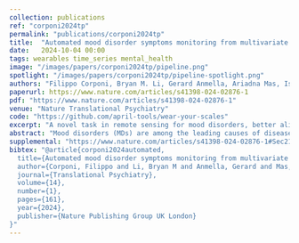 ```yaml
---
collection: publications
ref: "corponi2024tp"
permalink: "publications/corponi2024tp"
title:  "Automated mood disorder symptoms monitoring from multivariate time-series sensory data: getting the full picture beyond a single number"
date:   2024-10-04 00:00
tags: wearables time_series mental_health
image: "/images/papers/corponi2024tp/pipeline.png"
spotlight: "/images/papers/corponi2024tp/pipeline-spotlight.png"
authors: "Filippo Corponi, Bryan M. Li, Gerard Anmella, Ariadna Mas, Isabella Pacchiarotti, Marc Valentí, Iria Grande, Antoni Benabarre, Marina Garriga, Eduard Vieta, Stephen M. Lawrie, Heather C. Whalley, Diego Hidalgo-Mazzei, Antonio Vergari"
paperurl: https://www.nature.com/articles/s41398-024-02876-1
pdf: "https://www.nature.com/articles/s41398-024-02876-1"
venue: "Nature Translational Psychiatry"
code: "https://github.com/april-tools/wear-your-scales"
excerpt: "A novel task in remote sensing for mood disorders, better aligned with the real-world clinical practice, beyond a reductioninst acute illness yes-no binary classification: old and new machine learning challenges"
abstract: "Mood disorders (MDs) are among the leading causes of disease burden worldwide. Limited specialized care availability remains a major bottleneck thus hindering pre-emptive interventions. MDs manifest with changes in mood, sleep, and motor activity, observable in ecological physiological recordings thanks to recent advances in wearable technology. Therefore, near-continuous and passive collection of physiological data from wearables in daily life, analyzable with machine learning (ML), could mitigate this problem, bringing MDs monitoring outside the clinician’soffice. Previous works predict a single label, either the disease state or a psychometric scale total score. However, clinical practice suggests that the same label may underlie different symptom profiles, requiring specific treatments. Here we bridge this gap by proposing a new task: inferring all items in HDRS and YMRS, the two most widely used standardized scales for assessing MDs symptoms, using physiological data from wearables. To that end, we develop a deep learning pipeline to score the symptoms of a large cohort of MD patients and show that agreement between predictions and assessments by an expert clinician is clinically significant (quadratic Cohen’s κ and macro-average F1 score both of 0.609). While doing so, we investigate several solutions to the ML challenges associated with this task, including multi-task learning, class imbalance, ordinal target variables, and subject-invariant representations. Lastly, we illustrate the importance of testing on out-of distribution samples."
supplemental: "https://www.nature.com/articles/s41398-024-02876-1#Sec21"
bibtex: "@article{corponi2024automated,
  title={Automated mood disorder symptoms monitoring from multivariate time-series sensory data: Getting the full picture beyond a single number},
  author={Corponi, Filippo and Li, Bryan M and Anmella, Gerard and Mas, Ariadna and Pacchiarotti, Isabella and Valentí, Marc and Grande, Iria and Benabarre, Antoni and Garriga, Marina and Vieta, Eduard and Lawrie, Stephen M. and  Whalley, Heather C. and  Hidalgo-Mazzei, Diego and  Vergari, Antonio},
  journal={Translational Psychiatry},
  volume={14},
  number={1},
  pages={161},
  year={2024},
  publisher={Nature Publishing Group UK London}
}"
---
```

